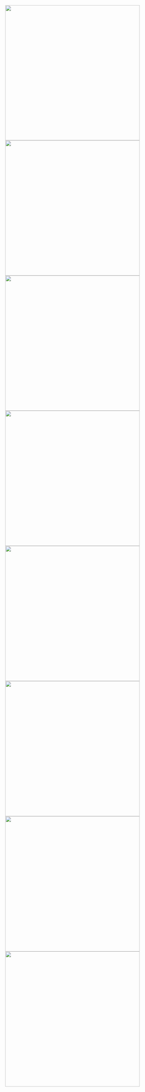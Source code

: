 <img src="http://i.imgur.com/b4kO90l.png" width="430">
<img src="http://i.imgur.com/BrKWv7z.png" width="430">
<img src="http://i.imgur.com/GQxZRGp.png" width="430">
<img src="http://i.imgur.com/0iU5QsT.png" width="430">
<img src="http://i.imgur.com/rSshNB8.png" width="430">
<img src="http://i.imgur.com/84IRZt7.png" width="430">
<img src="http://i.imgur.com/GpHI9On.png" width="430">
<img src="http://i.imgur.com/XDZB2Rw.png" width="430">
